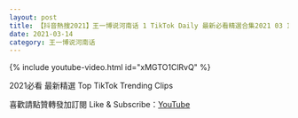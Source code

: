 ```yaml
---
layout: post
title: 【抖音熱搜2021】王一博说河南话 1 TikTok Daily 最新必看精選合集2021 03 14
date: 2021-03-14
category: 王一博说河南话
---
```


{% include youtube-video.html id="xMGTO1ClRvQ" %}

2021必看 最新精選 Top TikTok Trending Clips

喜歡請點贊轉發加訂閱 Like & Subscribe：[YouTube](https://www.youtube.com/channel/UCAoR7VcanIPd04uEq_GIylA/videos)

